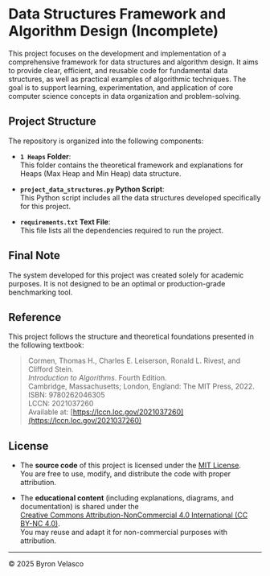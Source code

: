 # Data Structures Framework and Algorithm Design (Incomplete)

This project focuses on the development and implementation of a comprehensive framework for data structures and algorithm design. It aims to provide clear, efficient, and reusable code for fundamental data structures, as well as practical examples of algorithmic techniques. The goal is to support learning, experimentation, and application of core computer science concepts in data organization and problem-solving.

## **Project Structure**

The repository is organized into the following components:

- **`1 Heaps` Folder**:   
  This folder contains the theoretical framework and explanations for Heaps (Max Heap and Min Heap) data structure.

- **`project_data_structures.py` Python Script**:   
  This Python script includes all the data structures developed specifically for this project.

- **`requirements.txt` Text File**:   
  This file lists all the dependencies required to run the project.

## **Final Note**

The system developed for this project was created solely for academic purposes. It is not designed to be an optimal or production-grade benchmarking tool.

## **Reference**

This project follows the structure and theoretical foundations presented in the following textbook:

> Cormen, Thomas H., Charles E. Leiserson, Ronald L. Rivest, and Clifford Stein.  
> *Introduction to Algorithms*. Fourth Edition.  
> Cambridge, Massachusetts; London, England: The MIT Press, 2022.  
> ISBN: 9780262046305  
> LCCN: 2021037260  
> Available at: [https://lccn.loc.gov/2021037260](https://lccn.loc.gov/2021037260)

## **License**

- The **source code** of this project is licensed under the [MIT License](./LICENSE).  
  You are free to use, modify, and distribute the code with proper attribution.

- The **educational content** (including explanations, diagrams, and documentation) is shared under the  
  [Creative Commons Attribution-NonCommercial 4.0 International (CC BY-NC 4.0)](https://creativecommons.org/licenses/by-nc/4.0/).  
  You may reuse and adapt it for non-commercial purposes with attribution.

---

© 2025 Byron Velasco